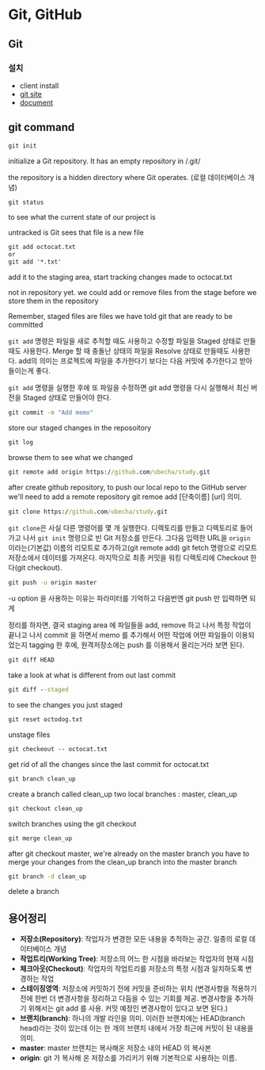 Git, GitHub
==================================================

Git
--------------------

### 설치

- client install 
- [git site](https://git-scm.com/)
- [document](https://git-scm.com/book/ko/v2/%EC%8B%9C%EC%9E%91%ED%95%98%EA%B8%B0-%EB%B2%84%EC%A0%84-%EA%B4%80%EB%A6%AC%EB%9E%80%3F)

git command
--------------------

```cmd
git init
```

initialize a Git repository. It has an empty repository in /.git/

the repository is a hidden directory where Git operates. (로컬 데이터베이스 개념)

```cmd
git status
```

to see what the current state of our project is

untracked is Git sees that file is a new file

```cmd
git add octocat.txt
or
git add '*.txt'
```

add it to the staging area, start tracking changes made to octocat.txt

not in repository yet. we could add or remove files from the stage before we store them in the repository

Remember, staged files are files we have told git that are ready to be committed

`git add` 명령은 파일을 새로 추적할 때도 사용하고 수정할 파일을 Staged 상태로 만들 때도 사용한다.
Merge 할 때 충돌난 상태의 파일을 Resolve 상태로 만들때도 사용한다.
add의 의미는 프로젝트에 파일을 추가한다기 보다는 다음 커밋에 추가한다고 받아들이는게 좋다.

`git add` 명령을 실행한 후에 또 파일을 수정하면 git add 명령을 다시 실행해서 최신 버전을 Staged 상태로 만들어야 한다.

```cmd
git commit -m "Add memo"
```

store our staged changes in the reposoitory

```cmd
git log
```

browse them to see what we changed

```cmd
git remote add origin https://github.com/ubecha/study.git
```

after create github repository, to push our local repo to the GitHub server we'll need to add a remote repository
git remoe add [단축이름] [url] 의미.

```cmd
git clone https://github.com/ubecha/study.git
```

`git clone`은 사실 다른 명령어를 몇 개 실행한다. 디렉토리를 만들고 디렉토리로 들어가고 나서 `git init` 명령으로 빈 Git 저장소를 만든다. 그다음 입력한 URL을 `origin` 이라는(기본값) 이름의 리모트로
추가하고(git remote add) git fetch 명령으로 리모트 저장소에서 데이터를 가져온다. 마지막으로 최종 커밋을 워킹 디렉토리에 Checkout 한다(git checkout).

```cmd
git push -u origin master
```

-u option 을 사용하는 이유는 파라미터를 기억하고 다음번엔 git push 만 입력하면 되게

정리를 하자면, 결국 staging area 에 파일들을 add, remove 하고 나서 특정 작업이 끝나고 나서 commit 을 하면서
memo 를 추가해서 어떤 작업에 어떤 파일들이 이용되었는지 tagging 한 후에, 원격저장소에는 push 를 이용해서 올리는거라 보면 된다.

```cmd
git diff HEAD
```

take a look at what is different from out last commit

```cmd
git diff --staged
```

to see the changes you just staged

```cmd
git reset octodog.txt
```

unstage files

```cmd
git checkeout -- octocat.txt
```

get rid of all the changes since the last commit for octocat.txt

```cmd
git branch clean_up
```

create a branch called clean_up
two local branches : master, clean_up

```cmd
git checkout clean_up
```

switch branches using the git checkout

```cmd
git merge clean_up
```

after git checkout master, we're already on the master branch
you have to merge your changes from the clean_up branch into the master branch

```cmd
git branch -d clean_up
```

delete a branch

용어정리
--------------------------------

- **저장소(Repository)**: 작업자가 변경한 모든 내용을 추적하는 공간. 일종의 로컬 데이터베이스 개념
- **작업트리(Working Tree)**: 저장소의 어느 한 시점을 바라보는 작업자의 현재 시점
- **체크아웃(Checkout)**: 작업자의 작업트리를 저장소의 특정 시점과 일치하도록 변경하는 작업
- **스테이징영역**: 저장소에 커밋하기 전에 커밋을 준비하는 위치 (변경사항을 적용하기 전에 한번 더 변경사항을 정리하고 다듬을 수 있는 기회를 제공. 변경사항을 추가하기 위해서는 git add 를 사용. 커밋 예정인 변경사항이 있다고 보면 된다.)
- **브랜치(branch)**: 하나의 개발 라인을 의미. 이러한 브랜치에는 HEAD(branch head)라는 것이 있는데 이는 한 개의 브랜치 내에서 가장 최근에 커밋이 된 내용을 의미.
- **master**: master 브랜치는 복사해온 저장소 내의 HEAD 의 복사본
- **origin**: git 가 복사해 온 저장소를 가리키기 위해 기본적으로 사용하는 이름.